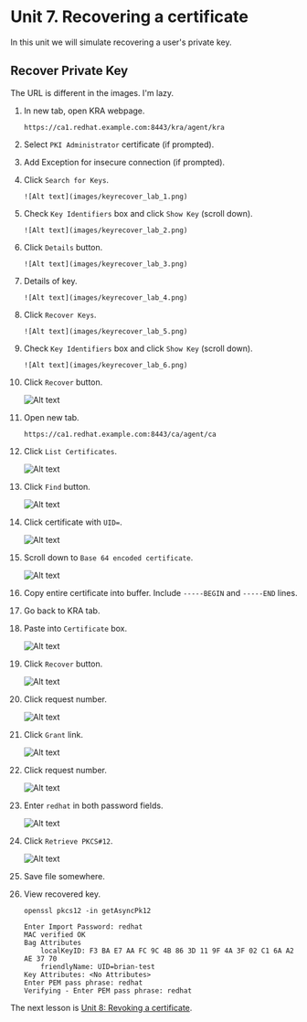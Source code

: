 # Unit 7. Recovering a certificate

In this unit we will simulate recovering a user's private key.

## Recover Private Key

The URL is different in the images. I'm lazy.

1. In new tab, open KRA webpage.

    `https://ca1.redhat.example.com:8443/kra/agent/kra`

2. Select `PKI Administrator` certificate (if prompted).

3. Add Exception for insecure connection (if prompted).

4. Click `Search for Keys`.

       ![Alt text](images/keyrecover_lab_1.png)

5. Check `Key Identifiers` box and click `Show Key` (scroll down).

       ![Alt text](images/keyrecover_lab_2.png)

6. Click `Details` button.

       ![Alt text](images/keyrecover_lab_3.png)

7. Details of key.

       ![Alt text](images/keyrecover_lab_4.png)

8. Click `Recover Keys`.

       ![Alt text](images/keyrecover_lab_5.png)

9. Check `Key Identifiers` box and click `Show Key` (scroll down).

       ![Alt text](images/keyrecover_lab_6.png)

10. Click `Recover` button.

       ![Alt text](images/keyrecover_lab_7.png)

11. Open new tab.

    `https://ca1.redhat.example.com:8443/ca/agent/ca`

12. Click `List Certificates`.

       ![Alt text](images/keyrecover_lab_8.png)
   
13. Click `Find` button.

       ![Alt text](images/keyrecover_lab_9.png)

14. Click certificate with `UID=`.

       ![Alt text](images/keyrecover_lab_10.png)

15. Scroll down to `Base 64 encoded certificate`.

       ![Alt text](images/keyrecover_lab_11.png)

16. Copy entire certificate into buffer. Include `-----BEGIN` and `-----END` lines.    

17. Go back to KRA tab.

18. Paste into `Certificate` box.

       ![Alt text](images/keyrecover_lab_12.png)

19. Click `Recover` button.

       ![Alt text](images/keyrecover_lab_13.png)

20. Click request number.

       ![Alt text](images/keyrecover_lab_14.png)

21. Click `Grant` link.

       ![Alt text](images/keyrecover_lab_15.png)

22. Click request number.

       ![Alt text](images/keyrecover_lab_16.png)

23. Enter `redhat` in both password fields.

       ![Alt text](images/keyrecover_lab_17.png)

24. Click `Retrieve PKCS#12`.

       ![Alt text](images/keyrecover_lab_18.png)

25. Save file somewhere.

26. View recovered key.

    `openssl pkcs12 -in getAsyncPk12`

        Enter Import Password: redhat
        MAC verified OK
        Bag Attributes
            localKeyID: F3 BA E7 AA FC 9C 4B 86 3D 11 9F 4A 3F 02 C1 6A A2 AE 37 70 
            friendlyName: UID=brian-test
        Key Attributes: <No Attributes>
        Enter PEM pass phrase: redhat
        Verifying - Enter PEM pass phrase: redhat

The next lesson is [Unit 8: Revoking a certificate](https://gitlab.consulting.redhat.com/pki/pki-workshop/blob/master/unit_lessons/unit_8.md).
